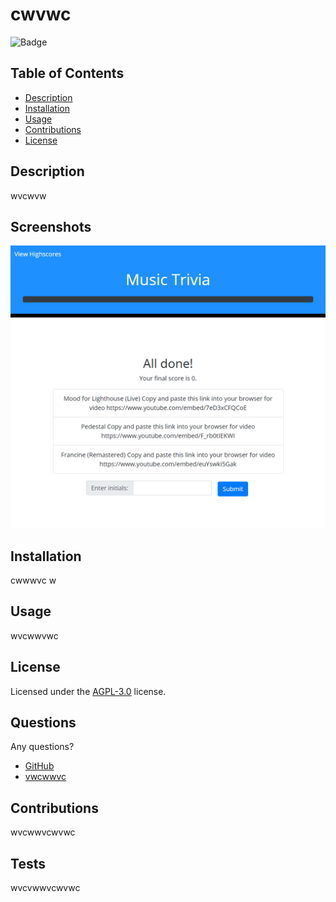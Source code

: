 # cwvwc

![Badge](https://img.shields.io/badge/License-AGPL%203.0-orange)

## Table of Contents
- [Description](#description)
- [Installation](#installation)
- [Usage](#usage)
- [Contributions](#contributions)
- [License](#license)

## Description
wvcwvw

## Screenshots
![screenshot](./assets/images/youtubelinks.png)

## Installation
cwwwvc w

## Usage
wvcwwvwc

## License 
Licensed under the [AGPL-3.0](https://choosealicense.com/licenses/agpl-3.0/) license.

## Questions
Any questions?
* [GitHub](https://github.com/wvcwwvc)
* [vwcwwvc](mailto:vwcwwvc)

## Contributions
wvcwwvcwvwc

## Tests
wvcvwwvcwvwc
